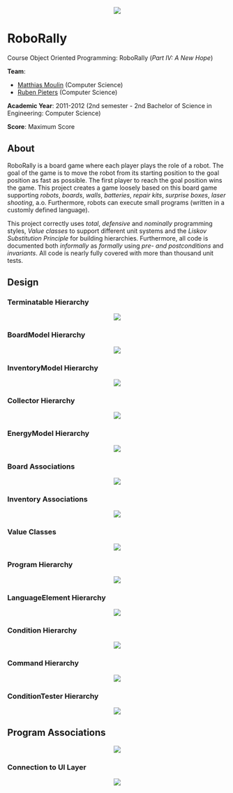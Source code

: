 <p align="center"><img src="src/res/roborally-icon.png"></p>

# RoboRally
Course Object Oriented Programming: RoboRally (*Part IV: A New Hope*)

**Team**:
* [Matthias Moulin](https://github.com/matt77hias) (Computer Science)
* [Ruben Pieters](https://github.com/rubenpieters) (Computer Science)

**Academic Year**: 2011-2012 (2nd semester - 2nd Bachelor of Science in Engineering: Computer Science)

**Score**: Maximum Score

## About
RoboRally is a board game where each player plays the role of a robot. The goal of the game is to move the robot from its starting position to the goal position as fast as possible. The first player to reach the goal position wins the game. This project creates a game loosely based on this board game supporting *robots*, *boards*, *walls*, *batteries*, *repair kits*, *surprise boxes*, *laser shooting*, a.o. Furthermore, robots can execute small programs (written in a customly defined language).

This project correctly uses *total*, *defensive* and *nominally* programming styles, *Value classes* to support different unit systems and the *Liskov Substitution Principle* for building hierarchies. Furthermore, all code is documented both *informally* as *formally* using *pre- and postconditions* and *invariants*. All code is nearly fully covered with more than thousand unit tests.

## Design
### Terminatable Hierarchy
<p align="center"><img src="res/RoboRally_Terminatable Hierarchy.png"></p>

### BoardModel Hierarchy
<p align="center"><img src="res/RoboRally_BoardModel Hierarchy.png"></p>

### InventoryModel Hierarchy
<p align="center"><img src="res/RoboRally_InventoryModel Hierarchy Advanced.png"></p>

### Collector Hierarchy
<p align="center"><img src="res/RoboRally_Collector Hierarchy.png"></p>

### EnergyModel Hierarchy
<p align="center"><img src="res/RoboRally_EnergyModel Hierarchy Advanced.png"></p>

### Board Associations
<p align="center"><img src="res/RoboRally_Board Associations.png"></p>

### Inventory Associations
<p align="center"><img src="res/RoboRally_Inventory Associations.png"></p>

### Value Classes
<p align="center"><img src="res/RoboRally_Comparables.png"></p>

### Program Hierarchy
<p align="center"><img src="res/RoboRally_Program Hierarchy.png"></p>

### LanguageElement Hierarchy
<p align="center"><img src="res/RoboRally_LanguageElement Hierarchy Advanced.png"></p>

### Condition Hierarchy
<p align="center"><img src="res/RoboRally_Condition Hierarchy Advanced.png"></p>

### Command Hierarchy
<p align="center"><img src="res/RoboRally_Command Hierarchy Advanced.png"></p>

### ConditionTester Hierarchy
<p align="center"><img src="res/RoboRally_ConditionTester Hierarchy Advanced.png"></p>

## Program Associations
<p align="center"><img src="res/RoboRally_Program Associations 2.png"></p>

### Connection to UI Layer
<p align="center"><img src="res/RoboRally_UI Layer.png"></p>
